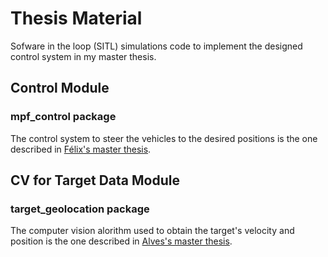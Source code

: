 # Thesis Material
Sofware in the loop (SITL) simulations code to implement the designed control system in my master thesis.

## Control Module

### mpf_control package

The control system to steer the vehicles to the desired positions is the one described in [Félix's master thesis](https://github.com/mg-felix/sitl-simulations/files/10230432/DM_ALF_ENGEL_139928E_Miguel_Felix.pdf).


## CV for Target Data Module

### target_geolocation package

The computer vision alorithm used to obtain the target's velocity and position is the one described in [Alves's master thesis](https://github.com/mg-felix/sitl-simulations/files/10230459/DissertacaoMestrado_ASPAL_PILAV_140667-B_Alves.pdf).
